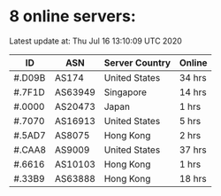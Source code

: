 # 8 online servers:

Latest update at: Thu Jul 16 13:10:09 UTC 2020

| ID | ASN | Server Country | Online |
| -- | --- | -------------- | ------ |
| #.D09B | AS174 | United States | 34 hrs |
| #.7F1D | AS63949 | Singapore | 14 hrs |
| #.0000 | AS20473 | Japan | 1 hrs |
| #.7070 | AS16913 | United States | 5 hrs |
| #.5AD7 | AS8075 | Hong Kong | 2 hrs |
| #.CAA8 | AS9009 | United States | 37 hrs |
| #.6616 | AS10103 | Hong Kong | 1 hrs |
| #.33B9 | AS63888 | Hong Kong | 18 hrs |

